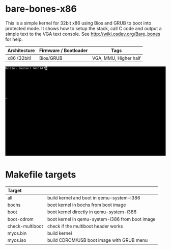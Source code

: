 # bare-bones-x86

This is a simple kernel for 32bit x86 using Bios and GRUB to boot into
protected mode. It shows how to setup the stack, call C code and
output a simple text to the VGA text console. See
http://wiki.osdev.org/Bare_bones for help.

| Architecture | Firmware / Bootloader | Tags |
| ------------ | --------------------- | ---- |
| x86 (32bit)  | Bios/GRUB             | VGA, MMU, Higher half  |

![screenshot](screenshot.gif)

# Makefile targets

| Target          |                                                 |
| :-------------- | :---------------------------------------------- |
| all             | build kernel and boot in qemu-system-i386       |
| bochs           | boot kernel in bochs from boot image            |
| boot            | boot kernel directly in qemu-system-i386        |
| boot-cdrom      | boot kernel in qemu-system-i386 from boot image |
| check-multiboot | check if the multiboot header works             |
| myos.bin        | build kernel                                    |
| myos.iso        | build CDROM/USB boot image with GRUB menu       |
